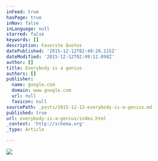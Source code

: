 ```yaml
---
inFeed: true
hasPage: true
inNav: false
inLanguage: null
starred: false
keywords: []
description: Favorite Quotes
datePublished: '2015-12-12T02:49:26.115Z'
dateModified: '2015-12-12T02:49:12.098Z'
author: []
title: Everybody is a genius
authors: []
publisher:
  name: google.com
  domain: www.google.com
  url: null
  favicon: null
sourcePath: _posts/2015-12-12-everybody-is-a-genius.md
published: true
url: everybody-is-a-genius/index.html
_context: 'http://schema.org'
_type: Article

---
```

![](http://10cities10years.files.wordpress.com/2014/03/einstein-genius-fake-quote.jpg)